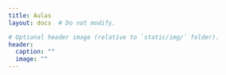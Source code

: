 ```yaml
---
title: Aulas
layout: docs  # Do not modify.

# Optional header image (relative to `static/img/` folder).
header:
  caption: ""
  image: ""
---
```


